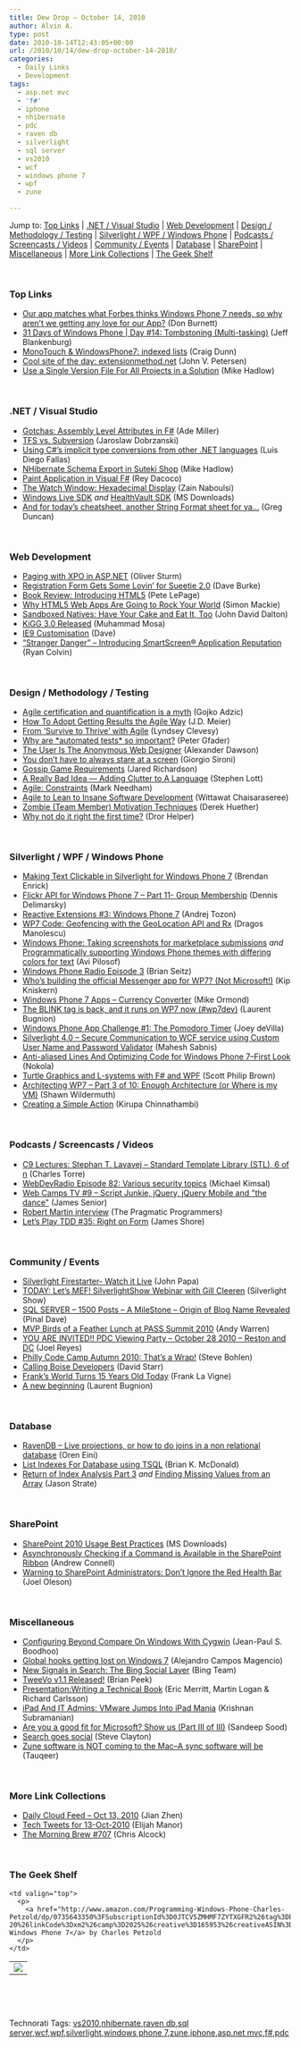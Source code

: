 ```yaml
---
title: Dew Drop – October 14, 2010
author: Alvin A.
type: post
date: 2010-10-14T12:43:05+00:00
url: /2010/10/14/dew-drop-october-14-2010/
categories:
  - Daily Links
  - Development
tags:
  - asp.net mvc
  - 'f#'
  - iphone
  - nhibernate
  - pdc
  - raven db
  - silverlight
  - sql server
  - vs2010
  - wcf
  - windows phone 7
  - wpf
  - zune

---
```

Jump to: [Top Links][1] | [.NET / Visual Studio][2] | [Web Development][3] | [Design / Methodology / Testing][4] | [Silverlight / WPF / Windows Phone][5] | [Podcasts / Screencasts / Videos][6] | [Community / Events][7] | [Database][8] | [SharePoint][9] | [Miscellaneous][10] | [More Link Collections][11] | [The Geek Shelf][12] 

&#160;

### <a name="top"></a>Top Links

  * [Our app matches what Forbes thinks Windows Phone 7 needs, so why aren’t we getting any love for our App?][13] (Don Burnett)
  * [31 Days of Windows Phone | Day #14: Tombstoning (Multi-tasking)][14] (Jeff Blankenburg)
  * [MonoTouch & WindowsPhone7: indexed lists][15] (Craig Dunn)
  * [Cool site of the day: extensionmethod.net][16] (John V. Petersen)
  * <a href="http://feedproxy.google.com/~r/CodeRant/~3/o_pgakbr7KE/use-single-version-file-for-all.html" target="_blank">Use a Single Version File For All Projects in a Solution</a> (Mike Hadlow)

&#160;

### <a name="dotnet"></a>.NET / Visual Studio

  * [Gotchas: Assembly Level Attributes in F#][17] (Ade Miller)
  * [TFS vs. Subversion][18] (Jaroslaw Dobrzanski)
  * [Using C#&#8217;s implicit type conversions from other .NET languages][19] (Luis Diego Fallas)
  * [NHibernate Schema Export in Suteki Shop][20] (Mike Hadlow)
  * [Paint Application in Visual F#][21] (Rey Dacoco)
  * [The Watch Window: Hexadecimal Display][22] (Zain Naboulsi)
  * [Windows Live SDK][23] _and_ [HealthVault SDK][24] (MS Downloads)
  * [And for today’s cheatsheet, another String Format sheet for ya…][25] (Greg Duncan)

&#160;

### <a name="web"></a>Web Development

  * [Paging with XPO in ASP.NET][26] (Oliver Sturm)
  * [Registration Form Gets Some Lovin’ for Sueetie 2.0][27] (Dave Burke)
  * [Book Review: Introducing HTML5][28] (Pete LePage)
  * [Why HTML5 Web Apps Are Going to Rock Your World][29] (Simon Mackie)
  * [Sandboxed Natives: Have Your Cake and Eat It, Too][30] (John David Dalton)
  * [KiGG 3.0 Released][31] (Muhammad Mosa)
  * [IE9 Customisation][32] (Dave)
  * [“Stranger Danger” &#8211; Introducing SmartScreen® Application Reputation][33] (Ryan Colvin)

&#160;

### <a name="design"></a>Design / Methodology / Testing

  * [Agile certification and quantification is a myth][34] (Gojko Adzic)
  * [How To Adopt Getting Results the Agile Way][35] (J.D. Meier)
  * [From &#8216;Survive to Thrive&#8217; with Agile][36] (Lyndsey Clevesy)
  * [Why are \*automated tests\* so important?][37] (Peter Gfader)
  * [The User Is The Anonymous Web Designer][38] (Alexander Dawson)
  * [You don&#8217;t have to always stare at a screen][39] (Giorgio Sironi)
  * [Gossip Game Requirements][40] (Jared Richardson)
  * [A Really Bad Idea &#8212; Adding Clutter to A Language][41] (Stephen Lott)
  * [Agile: Constraints][42] (Mark Needham)
  * [Agile to Lean to Insane Software Development][43] (Wittawat Chaisaraseree)
  * [Zombie (Team Member) Motivation Techniques][44] (Derek Huether)
  * [Why not do it right the first time?][45] (Dror Helper)

&#160;

### <a name="silverlight"></a>Silverlight / WPF / Windows Phone

  * [Making Text Clickable in Silverlight for Windows Phone 7][46] (Brendan Enrick)
  * [Flickr API for Windows Phone 7 – Part 11- Group Membership][47] (Dennis Delimarsky)
  * <a href="http://www.tozon.info/blog/post/2010/10/13/Reactive-Extensions-3-Windows-Phone-7.aspx" target="_blank">Reactive Extensions #3: Windows Phone 7</a> (Andrej Tozon)
  * [WP7 Code: Geofencing with the GeoLocation API and Rx][48] (Dragos Manolescu)
  * [Windows Phone: Taking screenshots for marketplace submissions][49] _and_ [Programmatically supporting Windows Phone themes with differing colors for text][50] (Avi Pilosof)
  * [Windows Phone Radio Episode 3][51] (Brian Seitz)
  * [Who’s building the official Messenger app for WP7? (Not Microsoft!)][52] (Kip Kniskern)
  * [Windows Phone 7 Apps – Currency Converter][53] (Mike Ormond)
  * [The BLINK tag is back, and it runs on WP7 now (#wp7dev)][54] (Laurent Bugnion)
  * [Windows Phone App Challenge #1: The Pomodoro Timer][55] (Joey deVilla)
  * [Silverlight 4.0 &#8211; Secure Communication to WCF service using Custom User Name and Password Validator][56] (Mahesh Sabnis)
  * [Anti-aliased Lines And Optimizing Code for Windows Phone 7–First Look][57] (Nokola)
  * [Turtle Graphics and L-systems with F# and WPF][58] (Scott Philip Brown)
  * [Architecting WP7 &#8211; Part 3 of 10: Enough Architecture (or Where is my VM)][59] (Shawn Wildermuth)
  * [Creating a Simple Action][60] (Kirupa Chinnathambi)

&#160;

### <a name="podcasts"></a>Podcasts / Screencasts / Videos

  * [C9 Lectures: Stephan T. Lavavej &#8211; Standard Template Library (STL), 6 of n][61] (Charles Torre)
  * <a href="http://feedproxy.google.com/~r/WebdevradioPodcastHome/~3/Qwlg_Ysm54o/index.php" target="_blank">WebDevRadio Episode 82: Various security topics</a> (Michael Kimsal)
  * [Web Camps TV #9 &#8211; Script Junkie, jQuery, jQuery Mobile and "the dance"][62] (James Senior)
  * [Robert Martin interview][63] (The Pragmatic Programmers)
  * [Let&#8217;s Play TDD #35: Right on Form][64] (James Shore)

&#160;

### <a name="events"></a>Community / Events

  * [Silverlight Firestarter- Watch it Live][65] (John Papa)
  * [TODAY: Let&#8217;s MEF! SilverlightShow Webinar with Gill Cleeren][66] (Silverlight Show)
  * [SQL SERVER – 1500 Posts – A MileStone – Origin of Blog Name Revealed][67] (Pinal Dave)
  * [MVP Birds of a Feather Lunch at PASS Summit 2010][68] (Andy Warren)
  * [YOU ARE INVITED!! PDC Viewing Party &#8211; October 28 2010 &#8211; Reston and DC][69] (Joel Reyes)
  * [Philly Code Camp Autumn 2010: That’s a Wrap!][70] (Steve Bohlen)
  * [Calling Boise Developers][71] (David Starr)
  * [Frank’s World Turns 15 Years Old Today][72] (Frank La Vigne)
  * [A new beginning][73] (Laurent Bugnion)

&#160;

### <a name="db"></a>Database

  * [RavenDB – Live projections, or how to do joins in a non relational database][74] (Oren Eini)
  * [List Indexes For Database using TSQL][75] (Brian K. McDonald)
  * [Return of Index Analysis Part 3][76] _and_ [Finding Missing Values from an Array][77] (Jason Strate)

&#160;

### <a name="sp"></a>SharePoint

  * [SharePoint 2010 Usage Best Practices][78] (MS Downloads)
  * [Asynchronously Checking if a Command is Available in the SharePoint Ribbon][79] (Andrew Connell)
  * [Warning to SharePoint Administrators: Don’t Ignore the Red Health Bar][80] (Joel Oleson)

&#160;

### <a name="misc"></a>Miscellaneous

  * [Configuring Beyond Compare On Windows With Cygwin][81] (Jean-Paul S. Boodhoo)
  * [Global hooks getting lost on Windows 7][82] (Alejandro Campos Magencio)
  * [New Signals in Search: The Bing Social Layer][83] (Bing Team)
  * [TweeVo v1.1 Released!][84] (Brian Peek)
  * [Presentation:Writing a Technical Book][85] (Eric Merritt, Martin Logan & Richard Carlsson)
  * [iPad And IT Admins: VMware Jumps Into iPad Mania][86] (Krishnan Subramanian)
  * [Are you a good fit for Microsoft? Show us (Part III of III)][87] (Sandeep Sood)
  * [Search goes social][88] (Steve Clayton)
  * [Zune software is NOT coming to the Mac–A sync software will be][89] (Tauqeer)

&#160;

### <a name="links"></a>More Link Collections

  * [Daily Cloud Feed &#8211; Oct 13, 2010][90] (Jian Zhen)
  * [Tech Tweets for 13-Oct-2010][91] (Elijah Manor)
  * [The Morning Brew #707][92] (Chris Alcock)

&#160;

### <a name="shelf"></a>The Geek Shelf

<table border="0" cellspacing="0" cellpadding="0">
  <tr>
    <td>
      <img data-recalc-dims="1" decoding="async" src="https://i0.wp.com/ecx.images-amazon.com/images/I/51cFi1gwh9L._SL160_.jpg?w=660" />
    </td>
    
    <td valign="top">
      <p>
        <a href="http://www.amazon.com/Programming-Windows-Phone-Charles-Petzold/dp/0735643350%3FSubscriptionId%3D0JTCV5ZMHMF7ZYTXGFR2%26tag%3Dbrdicr-20%26linkCode%3Dxm2%26camp%3D2025%26creative%3D165953%26creativeASIN%3D0735643350">Programming Windows Phone 7</a> by Charles Petzold
      </p>
    </td>
  </tr>
</table>

&#160;

<div style="padding-bottom: 0px; margin: 0px; padding-left: 0px; padding-right: 0px; display: inline; float: none; padding-top: 0px" id="scid:C16BAC14-9A3D-4c50-9394-FBFEF7A93539:b6701e61-a5da-4fe9-8023-30eceb7f24ed" class="wlWriterEditableSmartContent">
  <!--dotnetkickit-->
</div>

&#160;

<div style="padding-bottom: 0px; margin: 0px; padding-left: 0px; padding-right: 0px; display: inline; float: none; padding-top: 0px" id="scid:0767317B-992E-4b12-91E0-4F059A8CECA8:030eac61-3dad-415c-a7d7-ecf84060ef7d" class="wlWriterEditableSmartContent">
  Technorati Tags: <a href="http://technorati.com/tags/vs2010" rel="tag">vs2010</a>,<a href="http://technorati.com/tags/nhibernate" rel="tag">nhibernate</a>,<a href="http://technorati.com/tags/raven+db" rel="tag">raven db</a>,<a href="http://technorati.com/tags/sql+server" rel="tag">sql server</a>,<a href="http://technorati.com/tags/wcf" rel="tag">wcf</a>,<a href="http://technorati.com/tags/wpf" rel="tag">wpf</a>,<a href="http://technorati.com/tags/silverlight" rel="tag">silverlight</a>,<a href="http://technorati.com/tags/windows+phone+7" rel="tag">windows phone 7</a>,<a href="http://technorati.com/tags/zune" rel="tag">zune</a>,<a href="http://technorati.com/tags/iphone" rel="tag">iphone</a>,<a href="http://technorati.com/tags/asp.net+mvc" rel="tag">asp.net mvc</a>,<a href="http://technorati.com/tags/f%23" rel="tag">f#</a>,<a href="http://technorati.com/tags/pdc" rel="tag">pdc</a>
</div>

 [1]: https://morningdew-bpc6g3a0fgaxdxcu.eastus2-01.azurewebsites.net/#top
 [2]: https://morningdew-bpc6g3a0fgaxdxcu.eastus2-01.azurewebsites.net/#dotnet
 [3]: https://morningdew-bpc6g3a0fgaxdxcu.eastus2-01.azurewebsites.net/#web
 [4]: https://morningdew-bpc6g3a0fgaxdxcu.eastus2-01.azurewebsites.net/#design
 [5]: https://morningdew-bpc6g3a0fgaxdxcu.eastus2-01.azurewebsites.net/#silverlight
 [6]: https://morningdew-bpc6g3a0fgaxdxcu.eastus2-01.azurewebsites.net/#podcasts
 [7]: https://morningdew-bpc6g3a0fgaxdxcu.eastus2-01.azurewebsites.net/#events
 [8]: https://morningdew-bpc6g3a0fgaxdxcu.eastus2-01.azurewebsites.net/#db
 [9]: https://morningdew-bpc6g3a0fgaxdxcu.eastus2-01.azurewebsites.net/#sp
 [10]: https://morningdew-bpc6g3a0fgaxdxcu.eastus2-01.azurewebsites.net/#misc
 [11]: https://morningdew-bpc6g3a0fgaxdxcu.eastus2-01.azurewebsites.net/#links
 [12]: https://morningdew-bpc6g3a0fgaxdxcu.eastus2-01.azurewebsites.net/#shelf
 [13]: http://feedproxy.google.com/~r/d4dotnet/~3/x_O-Sj_Ivys/post.aspx
 [14]: http://feedproxy.google.com/~r/Blankenthoughts/~3/FP9FQrHNEhc/post.aspx
 [15]: http://conceptdev.blogspot.com/2010/10/monotouch-windowsphone7-indexed-lists.html
 [16]: http://feedproxy.google.com/~r/LosTechies/~3/BPapKpwiFOU/cool-site-of-the-day-extensionmethod-net.aspx
 [17]: http://www.ademiller.com/blogs/tech/2010/10/gotchas-assembly-level-attributes-in-f/
 [18]: http://feeds.dzone.com/~r/zones/agile/~3/6DvSlQ5eJ90/tfs-vs-subversion
 [19]: http://langexplr.blogspot.com/2010/10/using-cs-implicit-type-conversions-from.html
 [20]: http://feedproxy.google.com/~r/CodeRant/~3/9rWQ6qLIHBo/nhibernate-schema-export-in-suteki-shop.html
 [21]: http://www.aprogguide.co.cc/2010/10/paint-application-in-visual-f.html
 [22]: http://feedproxy.google.com/~r/zainnab/~3/RPPDOdbSPz0/the-watch-window-hexadecimal-display-vstiptool0110.aspx
 [23]: http://feedproxy.google.com/~r/MicrosoftDownloadCenter/~3/yOz_Y9Lx13Y/details.aspx
 [24]: http://feedproxy.google.com/~r/MicrosoftDownloadCenter/~3/YHZSXAPNqJg/details.aspx
 [25]: http://coolthingoftheday.blogspot.com/2010/10/and-for-todays-cheatsheet-another.html
 [26]: http://feeds.sturmnet.org/~r/sturmnet/~3/nb64S_dtYxw/paging-with-xpo-in-asp-net
 [27]: http://feedproxy.google.com/~r/DaveBurke/~3/pQ_4wfCioEE/post.aspx
 [28]: http://feedproxy.google.com/~r/PeteLePage/~3/6Hwl7CSCvEg/
 [29]: http://gigaom.com/collaboration/why-html5-web-apps-are-going-to-rock-your-world/
 [30]: http://services.social.microsoft.com/feeds/FeedItem?feedId=36e7d554-fe7f-4770-acb3-ff91a721be92&itemId=00ca9ca6-b591-4ed0-9241-a79c983c035c&title=Sandboxed+Natives%3a+Have+Your+Cake+and+Eat+It%2c+Too&uri=http%3a%2f%2fmsdn.microsoft.com%2fscriptjunkie%2fgg278167.aspx&k=KRzkSvPecIU6s5lp%2bbg%2bJCjr2zNMWknJR4r1eCu49tk%3d
 [31]: http://feedproxy.google.com/~r/MosesOfEgyptBlog/~3/F2QcNWFOXrY/post.aspx
 [32]: http://drdave.co.uk/blog/archive/2010/10/13/IE9-Customisation
 [33]: http://blogs.msdn.com/b/ie/archive/2010/10/13/stranger-danger-introducing-smartscreen-application-reputation.aspx
 [34]: http://gojko.net/2010/10/13/agile-certification-and-quantification-is-a-myth/
 [35]: http://feedproxy.google.com/~r/jmeier/~3/E-pnABVZwQ8/how-to-adopt-getting-results-the-agile-way.aspx
 [36]: http://feeds.dzone.com/~r/zones/agile/~3/MZ0HAsDcjiw/survive-thrive-agile
 [37]: http://feedproxy.google.com/~r/PeterGfader/~3/xFzl8rr8uIM/why-are-automated-tests-so-important.html
 [38]: http://www.smashingmagazine.com/2010/10/14/the-user-is-the-anonymous-web-designer/
 [39]: http://feeds.dzone.com/~r/zones/agile/~3/liUniCo1WX0/you-dont-have-always-stare
 [40]: http://feeds.dzone.com/~r/zones/dotnet/~3/GCL731dzcq0/gossip-game-requirements
 [41]: http://feeds.dzone.com/~r/zones/dotnet/~3/hTd08qay9KU/really-bad-idea-adding-clutter
 [42]: http://feedproxy.google.com/~r/MarkNeedham/~3/QyQ4AKOnauk/
 [43]: http://feeds.dzone.com/~r/zones/agile/~3/UAYVIYzGXpg/agile-lean-insane-software
 [44]: http://feeds.dzone.com/~r/zones/agile/~3/0JtUIfscpW8/zombie-team-member-motivation
 [45]: http://feedproxy.google.com/~r/HelperCode/~3/5hsxoly8C2E/why-not-do-it-right-the-first-time.aspx
 [46]: http://feedproxy.google.com/~r/BrendanEnrick/~3/lB63T9dH2j0/post.aspx
 [47]: http://feeds.dzone.com/~r/zones/dotnet/~3/2qtwmlZ6jzA/flickr-api-windows-phone-7-%E2%80%93-9
 [48]: http://blogs.msdn.com/b/dragoman/archive/2010/10/13/wp7-code-geofencing-with-the-geolocation-api-and-rx.aspx
 [49]: http://blogs.msdn.com/b/avip/archive/2010/10/14/windows-phone-taking-screenshots-for-marketplace-submissions.aspx
 [50]: http://blogs.msdn.com/b/avip/archive/2010/10/14/programmatically-supporting-windows-phone-themes-with-differing-colors-for-text.aspx
 [51]: http://windowsteamblog.com/windows_phone/b/windowsphone/archive/2010/10/13/windows-phone-radio-episode-3.aspx
 [52]: http://feedproxy.google.com/~r/liveside/~3/17Miid3lwz0/who-s-building-the-official-messenger-app-for-wp7-not-microsoft.aspx
 [53]: http://feedproxy.google.com/~r/mikeormond/~3/fLGjjo3Pi2g/windows-phone-7-apps-currency-converter.aspx
 [54]: http://feedproxy.google.com/~r/galasoft/~3/TKn7FFnScTg/the-blink-tag-is-back-and-it-runs-on-wp7.aspx
 [55]: http://www.globalnerdy.com/2010/10/14/windows-phone-app-challenge-1-the-pomodoro-timer/
 [56]: http://feedproxy.google.com/~r/netCurryRecentArticles/~3/I1D5uaivong/ShowArticle.aspx
 [57]: http://nokola.com/blog/post/2010/10/14/Anti-aliased-Lines-And-Optimizing-Code-for-Windows-Phone-7e28093First-Look.aspx
 [58]: http://www.codeproject.com/KB/WPF/TurtleGraphics_L-systems.aspx
 [59]: http://wildermuth.com/2010/10/13/Architecting_WP7_-_Part_3_of_10_Enough_Architecture_(or_Where_is_my_VM)
 [60]: http://www.kirupa.com/windowsphone/creating_simple_action_pg1.htm
 [61]: http://channel9.msdn.com/Shows/Going+Deep/C9-Lectures-Stephan-T-Lavavej-Standard-Template-Library-STL-6-of-n
 [62]: http://channel9.msdn.com/Shows/Web+Camps+TV/Web-Camps-TV-9-Script-Junkie-jQuery-jQuery-Mobile-and-the-dance
 [63]: http://pragprog.com/podcasts/show/32
 [64]: http://jamesshore.com/Blog/Lets-Play/Episode-35.html
 [65]: http://feedproxy.google.com/~r/JohnPapa/~3/MhM5N0aw2Ik/
 [66]: http://feedproxy.google.com/~r/silverlightshow/~3/1QfZoYssOds/TODAY-Let-s-MEF-SilverlightShow-Webinar-with-Gill-Cleeren.aspx
 [67]: http://blog.sqlauthority.com/2010/10/14/sql-server-1500-posts-a-milestone-original-of-blog-name-revealed/
 [68]: http://feedproxy.google.com/~r/Sqlandy/~3/D4OGOHn0eMs/
 [69]: http://blogs.msdn.com/b/publicsector/archive/2010/10/14/you-are-invited-pdc-viewing-party-october-28-2010-reston-and-dc.aspx
 [70]: http://feedproxy.google.com/~r/unhandled-exceptions/~3/muOEm7BYgqI/
 [71]: http://elegantcode.com/2010/10/13/calling-boise-developers/
 [72]: http://franksworld.com/blog/archive/2010/10/13/12156.aspx
 [73]: http://feedproxy.google.com/~r/galasoft/~3/-LqbAwiuPrs/a-new-beginning.aspx
 [74]: http://feedproxy.google.com/~r/AyendeRahien/~3/CP84qray9ew/ravendb-ndash-live-projections-or-how-to-do-joins-in.aspx
 [75]: http://www.sqlservercentral.com/blogs/briankmcdonald/archive/2010/10/14/list-indexes-for-database-using-tsql.aspx
 [76]: http://www.sqlservercentral.com/blogs/stratesql/archive/2010/10/13/return-of-index-analysis-part-3.aspx
 [77]: http://feedproxy.google.com/~r/sqlserverpedia/~3/9Opu4iLm1Xo/
 [78]: http://feedproxy.google.com/~r/MicrosoftDownloadCenter/~3/09iuIyw3zwY/details.aspx
 [79]: http://feedproxy.google.com/~r/AndrewConnell/~3/oxhhsau4UZw/asynchronously-checking-if-a-command-is-available-in-the-sharepoint.aspx
 [80]: http://feedproxy.google.com/~r/JoelsSharepointLand/~3/0Px35fC3qNw/ViewPost.aspx
 [81]: http://feedproxy.google.com/~r/JPBoodhoo/~3/1-FdR_bnJvE/configuring-cygwin-and-beyond-compare-on-windows
 [82]: http://blogs.msdn.com/b/alejacma/archive/2010/10/14/global-hooks-getting-lost-on-windows-7.aspx
 [83]: http://www.bing.com/community/blogs/search/archive/2010/10/13/new-signals-in-search-the-bing-social-layer.aspx
 [84]: http://feedproxy.google.com/~r/BrianPeek/~3/e8iavS5pxGE/tweevo-v1-1-released.aspx
 [85]: http://www.infoq.com/presentations/Writing-a-Technical-Book
 [86]: http://www.cloudave.com/6611/ipad-and-it-admins-vmware-jumps-into-ipad-mania/
 [87]: http://microsoftjobsblog.com/blog/three-ps-of-microsoft-part-3/
 [88]: http://blogs.msdn.com/b/stevecla01/archive/2010/10/14/search-goes-social.aspx
 [89]: http://feedproxy.google.com/~r/Ithinkdiff/~3/IW5fHXOjjLE/
 [90]: http://feedproxy.google.com/~r/onsaas/~3/j1SX3R_SAvQ/
 [91]: http://elijahmanor.com/webdevdotnet/post.aspx?id=a97246aa-2c84-4ded-b82f-861cd7417b2d
 [92]: http://feedproxy.google.com/~r/ReflectivePerspective/~3/nX90uA7lOIg/